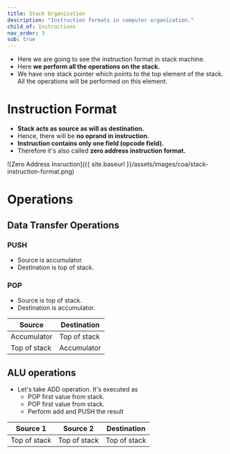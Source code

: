 ```yaml
---
title: Stack Organization
description: "Instruction formats in computer organization."
child_of: Instructions
nav_order: 3
sub: true
---
```


- Here we are going to see the instruction format in stack machine.
- Here **we perform all the operations on the stack.**
- We have one stack pointer which points to the top element of the stack. All the operations will be performed on this element.

# Instruction Format

- **Stack acts as source as will as destination.**
- Hence, there will be **no oprand in instruction.**
- **Instruction contains only one field (opcode field).**
- Therefore it's also called **zero address instruction format.**

![Zero Address Insruction]({{ site.baseurl }}/assets/images/coa/stack-instruction-format.png)


# Operations

## Data Transfer Operations

### PUSH

- Source is accumulator.
- Destination is top of stack.

### POP

- Source is top of stack.
- Destination is accumulator.

|Source|Destination|
|-|-|
|Accumulator|Top of stack|
|Top of stack|Accumulator|

## ALU operations

- Let's take ADD operation. It's executed as
    - POP first value from stack.
    - POP first value from stack.
    - Perform add and PUSH the result

|Source 1|Source 2| Destination|
|-|-|-|
|Top of stack|Top of stack|Top of stack|
